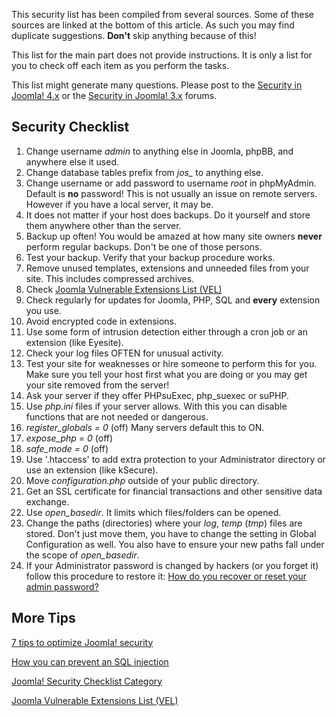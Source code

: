 <!-- Filename: Security_FAQ / Display title: Security FAQ -->

This security list has been compiled from several sources. Some of these
sources are linked at the bottom of this article. As such you may find
duplicate suggestions. **Don't** skip anything because of this!

This list for the main part does not provide instructions. It is only a
list for you to check off each item as you perform the tasks.

This list might generate many questions. Please post to the
<a href="https://forum.joomla.org/viewforum.php?f=813"
class="external text" target="_blank" rel="noreferrer noopener">Security
in Joomla! 4.x</a> or the
<a href="https://forum.joomla.org/viewforum.php?f=714"
class="external text" target="_blank" rel="noreferrer noopener">Security
in Joomla! 3.x</a> forums.

## Security Checklist

1.  Change username *admin* to anything else in Joomla, phpBB, and
    anywhere else it used.
2.  Change database tables prefix from *jos\_* to anything else.
3.  Change username or add password to username *root* in phpMyAdmin.
    Default is **no** password! This is not usually an issue on remote
    servers. However if you have a local server, it may be.
4.  It does not matter if your host does backups. Do it yourself and
    store them anywhere other than the server.
5.  Backup up often! You would be amazed at how many site owners
    **never** perform regular backups. Don't be one of those persons.
6.  Test your backup. Verify that your backup procedure works.
7.  Remove unused templates, extensions and unneeded files from your
    site. This includes compressed archives.
8.  Check <a
    href="https://extensions.joomla.org/vulnerable-extensions/vulnerable/"
    class="external text" target="_blank" rel="noreferrer noopener">Joomla
    Vulnerable Extensions List (VEL)</a>
9.  Check regularly for updates for Joomla, PHP, SQL and **every**
    extension you use.
10. Avoid encrypted code in extensions.
11. Use some form of intrusion detection either through a cron job or an
    extension (like Eyesite).
12. Check your log files OFTEN for unusual activity.
13. Test your site for weaknesses or hire someone to perform this for
    you. Make sure you tell your host first what you are doing or you
    may get your site removed from the server!
14. Ask your server if they offer PHPsuExec, php_suexec or suPHP.
15. Use *php.ini* files if your server allows. With this you can disable
    functions that are not needed or dangerous.
16. *register_globals = 0* (off) Many servers default this to ON.
17. *expose_php = 0* (off)
18. *safe_mode = 0* (off)
19. Use '.htaccess' to add extra protection to your Administrator
    directory or use an extension (like kSecure).
20. Move *configuration.php* outside of your public directory.
21. Get an SSL certificate for financial transactions and other
    sensitive data exchange.
22. Use *open_basedir*. It limits which files/folders can be opened.
23. Change the paths (directories) where your *log*, *temp* (*tmp*)
    files are stored. Don't just move them, you have to change the
    setting in Global Configuration as well. You also have to ensure
    your new paths fall under the scope of *open_basedir*.
24. If your Administrator password is changed by hackers (or you forget
    it) follow this procedure to restore it: <a
    href="https://docs.joomla.org/How_do_you_recover_or_reset_your_admin_password%3F"
    class="external text" target="_blank" rel="noreferrer noopener">How do
    you recover or reset your admin password?</a>

## More Tips

<a
href="http://old.marcofolio.net/joomla/7_tips_to_optimize_joomla_security.html"
class="external text" target="_blank"
rel="nofollow noreferrer noopener">7 tips to optimize Joomla!
security</a>

<a
href="http://old.marcofolio.net/features/how_you_can_prevent_an_sql_injection.html"
class="external text" target="_blank"
rel="nofollow noreferrer noopener">How you can prevent an SQL
injection</a>

[Joomla! Security Checklist
Category](https://docs.joomla.org/Category:Security_Checklist "Category:Security Checklist")

<a
href="https://extensions.joomla.org/vulnerable-extensions/vulnerable/"
class="external text" target="_blank" rel="noreferrer noopener">Joomla
Vulnerable Extensions List (VEL)</a>
